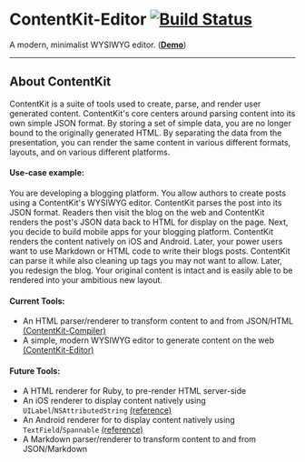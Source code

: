 # ContentKit-Editor [![Build Status](https://travis-ci.org/ContentKit/content-kit-editor.svg?branch=master)](https://travis-ci.org/ContentKit/content-kit-editor)

A modern, minimalist WYSIWYG editor.  (**[Demo](https://rawgit.com/ContentKit/content-kit-editor/master/demo/index.html)**)

---

## About ContentKit

ContentKit is a suite of tools used to create, parse, and render user generated content.  ContentKit's core centers around parsing content into its own simple JSON format. By storing a set of simple data, you are no longer bound to the originally generated HTML.  By separating the data from the presentation, you can render the same content in various different formats, layouts, and on various different platforms.

#### Use-case example:
You are developing a blogging platform.  You allow authors to create posts using a ContentKit's WYSIWYG editor.  ContentKit parses the post into its JSON format.  Readers then visit the blog on the web and ContentKit renders the post's JSON data back to HTML for display on the page.  Next, you decide to build mobile apps for your blogging platform.  ContentKit renders the content natively on iOS and Android.  Later, your power users want to use Markdown or HTML code to write their blogs posts.  ContentKit can parse it while also cleaning up tags you may not want to allow.  Later, you redesign the blog. Your original content is intact and is easily able to be rendered into your ambitious new layout. 

#### Current Tools:
- An HTML parser/renderer to transform content to and from JSON/HTML [(ContentKit-Compiler)](https://github.com/ContentKit/content-kit-compiler)
- A simple, modern WYSIWYG editor to generate content on the web [(ContentKit-Editor)](https://github.com/ContentKit/content-kit-editor)

#### Future Tools:
- A HTML renderer for Ruby, to pre-render HTML server-side
- An iOS renderer to display content natively using `UILabel`/`NSAttributedString` [(reference)](https://developer.apple.com/library/mac/documentation/cocoa/reference/foundation/classes/NSAttributedString_Class/Reference/Reference.html)
- An Android renderer for to display content natively using  `TextField`/`Spannable` [(reference)](http://developer.android.com/reference/android/text/Spannable.html)
- A Markdown parser/renderer to transform content to and from JSON/Markdown

